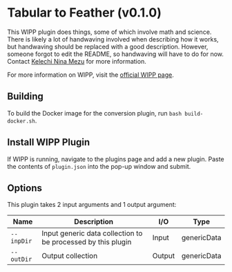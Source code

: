 # Tabular to Feather (v0.1.0)

This WIPP plugin does things, some of which involve math and science. There is
likely a lot of handwaving involved when describing how it works, but handwaving
should be replaced with a good description. However, someone forgot to edit the
README, so handwaving will have to do for now. Contact
[Kelechi Nina Mezu](mailto:nina.mezu@nih.gov) for more
information.

For more information on WIPP, visit the
[official WIPP page](https://isg.nist.gov/deepzoomweb/software/wipp).

## Building

To build the Docker image for the conversion plugin, run
`bash build-docker.sh`.

## Install WIPP Plugin

If WIPP is running, navigate to the plugins page and add a new plugin. Paste the
contents of `plugin.json` into the pop-up window and submit.

## Options

This plugin takes 2 input arguments and
1 output argument:

| Name          | Description             | I/O    | Type   |
|---------------|-------------------------|--------|--------|
| `--inpDir` | Input generic data collection to be processed by this plugin | Input | genericData |
| `--outDir` | Output collection | Output | genericData |

